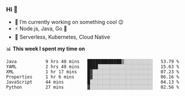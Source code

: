 ### Hi 👋

<!--
**nodejh/nodejh** is a ✨ _special_ ✨ repository because its `README.md` (this file) appears on your GitHub profile.

Here are some ideas to get you started:

- 🔭 I’m currently working on ...
- 🌱 I’m currently learning ...
- 👯 I’m looking to collaborate on ...
- 🤔 I’m looking for help with ...
- 💬 Ask me about ...
- 📫 How to reach me: ...
- 😄 Pronouns: ...
- ⚡ Fun fact: ...
-->

- 🔭 I’m currently working on something cool :wink:
- ⚡ Node.js, Java, Go :thought_balloon:
- 🤖 Serverless, Kubernetes, Cloud Native

📊 **This week I spent my time on**

<!--START_SECTION:waka-->

```text
Java           9 hrs 40 mins   █████████████▒░░░░░░░░░░░   53.79 %
YAML           2 hrs 48 mins   ████░░░░░░░░░░░░░░░░░░░░░   15.63 %
XML            1 hr 17 mins    █▓░░░░░░░░░░░░░░░░░░░░░░░   07.23 %
Properties     1 hr 6 mins     █▓░░░░░░░░░░░░░░░░░░░░░░░   06.16 %
JavaScript     44 mins         █░░░░░░░░░░░░░░░░░░░░░░░░   04.13 %
Python         27 mins         ▓░░░░░░░░░░░░░░░░░░░░░░░░   02.56 %
```

<!--END_SECTION:waka-->


<!--
:traffic_light: **Visitors**

![visitors](https://visitor-badge.glitch.me/badge?page_id=nodejh.nodejh)
-->
